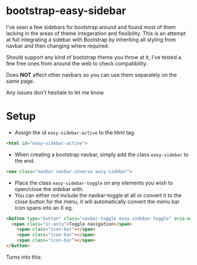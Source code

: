 # bootstrap-easy-sidebar

I've seen a few sidebars for bootstrap around and found most of them lacking in the areas of theme integeration and flexibility.
This is an attempt at full integrating a sidebar with Bootstrap by inheriting all styling from navbar and then changing where required.

Should support any kind of bootstrap theme you throw at it, I've tested a few free ones from around the web to check compatibility.

Does **NOT** affect other navbars so you can use them separately on the same page.

Any issues don't hesitate to let me know

# Setup
* Assign the id ```easy-sidebar-active``` to the html tag.
```html
<html id="easy-sidebar-active">
```
* When creating a bootstrap navbar, simply add the class ```easy-sidebar``` to the end.
```html
<nav class="navbar navbar-inverse easy-sidebar">
```
* Place the class ```easy-sidebar-toggle``` on any elements you wish to open/close the sidebar with.
* You can either not include the navbar-toggle at all or convert it to the close button for the menu, it will automatically convert the menu bar icon spans into an X eg.
```html
<button type="button" class="navbar-toggle easy-sidebar-toggle" aria-expanded="false">
  <span class="sr-only">Toggle navigation</span>
	<span class="icon-bar"></span>
	<span class="icon-bar"></span>
	<span class="icon-bar"></span>
</button>
```
Turns into this: 
